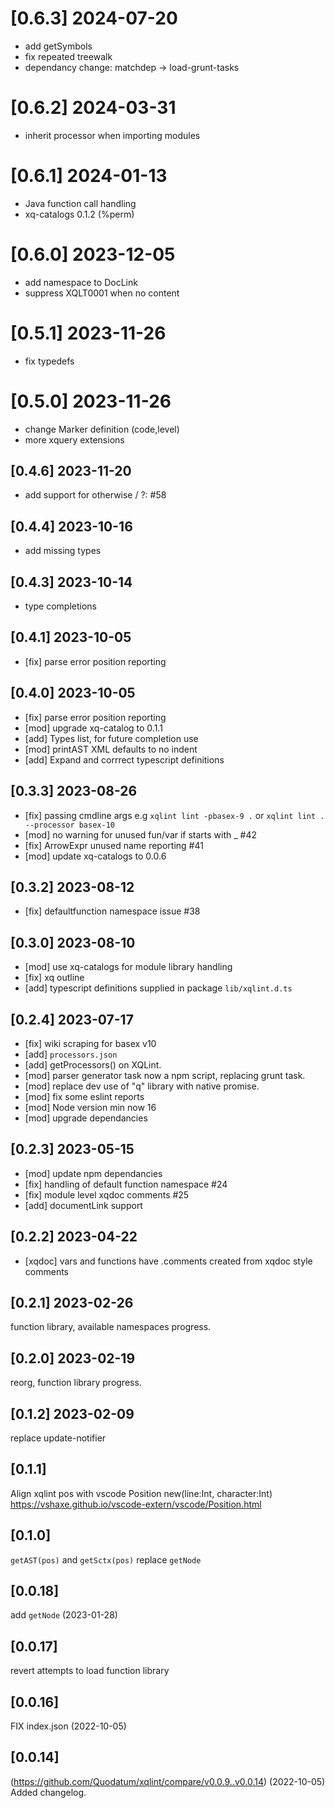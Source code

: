 # [0.6.3] 2024-07-20
* add getSymbols
* fix repeated treewalk
* dependancy change: matchdep -> load-grunt-tasks
# [0.6.2] 2024-03-31
* inherit processor when importing modules
# [0.6.1] 2024-01-13
* Java function call handling
* xq-catalogs 0.1.2 (%perm)
# [0.6.0] 2023-12-05
* add namespace to DocLink
* suppress XQLT0001 when no content
# [0.5.1] 2023-11-26
* fix typedefs 
# [0.5.0] 2023-11-26
* change Marker definition (code,level)
* more xquery extensions 
## [0.4.6] 2023-11-20
* add support for otherwise / ?: #58
## [0.4.4] 2023-10-16
* add missing types
## [0.4.3] 2023-10-14
* type completions 
## [0.4.1] 2023-10-05
* [fix] parse error position reporting
## [0.4.0] 2023-10-05
* [fix] parse error position reporting
* [mod] upgrade xq-catalog to 0.1.1
* [add] Types list, for future completion use
* [mod] printAST XML defaults to no indent
* [add] Expand and corrrect typescript definitions
## [0.3.3] 2023-08-26
* [fix] passing cmdline args e.g `xqlint lint -pbasex-9 .` or `xqlint lint . --processor basex-10`
* [mod] no warning for unused fun/var if starts with _ #42
* [fix] ArrowExpr unused name reporting #41
* [mod] update xq-catalogs to 0.0.6
## [0.3.2] 2023-08-12
* [fix] defaultfunction namespace issue #38
## [0.3.0] 2023-08-10
* [mod] use xq-catalogs for module library handling
* [fix] xq outline 
* [add] typescript definitions supplied in package `lib/xqlint.d.ts`
## [0.2.4] 2023-07-17
* [fix] wiki scraping for basex v10
* [add] `processors.json` 
* [add] getProcessors() on XQLint. 
* [mod] parser generator task now a npm script, replacing grunt task.
* [mod] replace dev use of "q" library with native promise. 
* [mod] fix some eslint reports
* [mod] Node version min now 16
* [mod] upgrade dependancies
## [0.2.3] 2023-05-15
* [mod] update npm dependancies
* [fix] handling of default function namespace #24 
* [fix] module level xqdoc comments #25
* [add] documentLink support

## [0.2.2] 2023-04-22
* [xqdoc] vars and functions have .comments created from xqdoc style comments

## [0.2.1] 2023-02-26
function library, available namespaces progress.

## [0.2.0] 2023-02-19
reorg, function library progress.

## [0.1.2] 2023-02-09
replace update-notifier

## [0.1.1] 
Align xqlint pos with vscode Position new(line:Int, character:Int)
https://vshaxe.github.io/vscode-extern/vscode/Position.html

## [0.1.0] 
`getAST(pos)` and `getSctx(pos)` replace `getNode`

## [0.0.18] 
add `getNode` (2023-01-28)

## [0.0.17] 
revert attempts to load function library
 
## [0.0.16] 
FIX index.json (2022-10-05)
## [0.0.14]
(https://github.com/Quodatum/xqlint/compare/v0.0.9..v0.0.14) (2022-10-05)
Added changelog.
